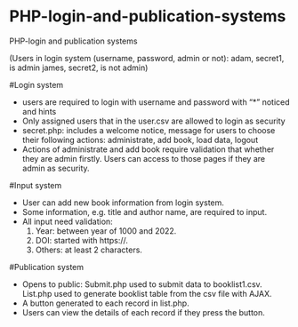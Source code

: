# PHP-login-and-publication-systems
PHP-login and publication systems

(Users in login system (username, password, admin or not):
adam, secret1, is admin
james, secret2, is not admin)

#Login system
- users are required to login with username and password with “*” noticed and hints
- Only assigned users that in the user.csv are allowed to login as security
- secret.php: includes a welcome notice, message for users to choose their following actions: administrate, add book, load data, logout
-  Actions of administrate and add book require validation that whether they are admin firstly. Users can access to those pages if they are admin as security.

#Input system
- User can add new book information from login system.
- Some information, e.g. title and author name, are required to input. 
- All input need validation:
  1. Year: between year of 1000 and 2022.
  2. DOI: started with https://.
  3. Others: at least 2 characters.

#Publication system 
- Opens to public: Submit.php used to submit data to booklist1.csv. List.php used to generate booklist table from the csv file with AJAX.
- A button generated to each record in list.php.
- Users can view the details of each record if they press the button.
